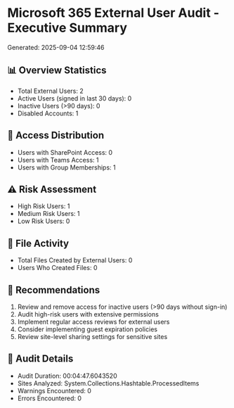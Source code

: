 # Microsoft 365 External User Audit - Executive Summary
Generated: 2025-09-04 12:59:46

## 📊 Overview Statistics
- Total External Users: 2
- Active Users (signed in last 30 days): 0
- Inactive Users (>90 days): 0
- Disabled Accounts: 1

## 🔐 Access Distribution
- Users with SharePoint Access: 0
- Users with Teams Access: 1
- Users with Group Memberships: 1

## ⚠️ Risk Assessment
- High Risk Users: 1
- Medium Risk Users: 1
- Low Risk Users: 0

## 📁 File Activity
- Total Files Created by External Users: 0
- Users Who Created Files: 0

## 🎯 Recommendations
1. Review and remove access for inactive users (>90 days without sign-in)
2. Audit high-risk users with extensive permissions
3. Implement regular access reviews for external users
4. Consider implementing guest expiration policies
5. Review site-level sharing settings for sensitive sites

## 📝 Audit Details
- Audit Duration: 00:04:47.6043520
- Sites Analyzed: System.Collections.Hashtable.ProcessedItems
- Warnings Encountered: 0
- Errors Encountered: 0
